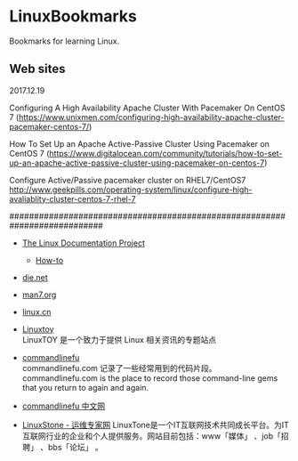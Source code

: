 # LinuxBookmarks
Bookmarks for learning Linux.

## Web sites

2017.12.19

Configuring A High Availability Apache Cluster With Pacemaker On CentOS 7
(https://www.unixmen.com/configuring-high-availability-apache-cluster-pacemaker-centos-7/)

How To Set Up an Apache Active-Passive Cluster Using Pacemaker on CentOS 7
(https://www.digitalocean.com/community/tutorials/how-to-set-up-an-apache-active-passive-cluster-using-pacemaker-on-centos-7)

Configure Active/Passive pacemaker cluster on RHEL7/CentOS7
http://www.geekpills.com/operating-system/linux/configure-high-avaliablity-cluster-centos-7-rhel-7

###########################################################################

- [The Linux Documentation Project](http://www.tldp.org/)  

    - [How-to](http://www.tldp.org/HOWTO/HOWTO-INDEX/categories.html)  

- [die.net](http://www.die.net/)    

- [man7.org](http://man7.org/)  

- [linux.cn](http://linux.cn/)

- [Linuxtoy](http://linuxtoy.org)  
  LinuxTOY 是一个致力于提供 Linux 相关资讯的专题站点

- [commandlinefu](http://www.commandlinefu.com/commands/browse)  
  commandlinefu.com 记录了一些经常用到的代码片段。
  commandlinefu.com is the place to record those command-line gems that you return to again and again.

- [commandlinefu 中文网](http://commandlinefu.cn/)

- [LinuxStone - 运维专家网](http://www.linuxtone.org/)
  LinuxTone是一个IT互联网技术共同成长平台。为IT互联网行业的企业和个人提供服务。网站目前包括：www「媒体」 、job「招聘」 、bbs「论坛」 。
